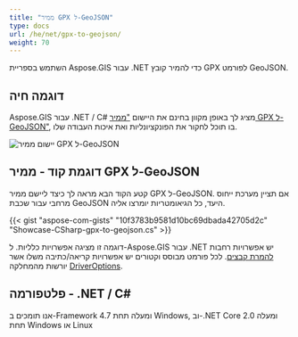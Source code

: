 ```yaml
---
title: "ממיר GPX ל-GeoJSON"
type: docs
url: /he/net/gpx-to-geojson/
weight: 70
---
```


השתמש בספריית Aspose.GIS עבור .NET כדי להמיר קובץ GPX לפורמט GeoJSON.

## **דוגמה חיה**

Aspose.GIS עבור .NET / C# מציג לך באופן מקוון בחינם את היישום ["ממיר GPX ל-GeoJSON"](https://products.aspose.app/gis/conversion/gpx-to-geojson), בו תוכל לחקור את הפונקציונליות ואת איכות העבודה שלו.

![יישום ממיר GPX ל-GeoJSON](conversion.png)

## **דוגמת קוד - ממיר GPX ל-GeoJSON**

קטע הקוד הבא מראה לך כיצד ליישם ממיר GPX ל-GeoJSON. אם תציין מערכת ייחוס מרחבי עבור שכבת GeoJSON היעד, כל הגיאומטריות יומרצו אליה. 

{{< gist "aspose-com-gists" "10f3783b9581d10bc69dbada42705d2c" "Showcase-CSharp-gpx-to-geojson.cs" >}}

דוגמה זו מציגה אפשרויות כלליות. ל-Aspose.GIS עבור .NET יש אפשרויות רחבות [להמרת קבצים](https://docs.aspose.com/gis/net/vector-layers/). לכל פורמט מבוסס וקטורים יש אפשרויות קריאה/כתיבה משלו אשר יורשות מהמחלקה [DriverOptions](https://reference.aspose.com/gis/net/aspose.gis/driveroptions).

## **פלטפורמה - .NET / C#**

אנו תומכים ב-Framework 4.7 ומעלה תחת Windows, וב-.NET Core 2.0 ומעלה תחת Windows או Linux
